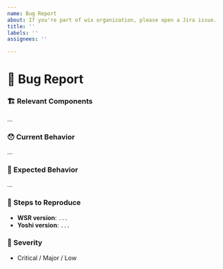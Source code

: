 ```yaml
---
name: Bug Report
about: If you're part of wix organization, please open a Jira issue.
title: ''
labels: ''
assignees: ''

---
```


<!--
  Thanks for reporting an issue 😄  to `wix-style-react`!
  Before you submit, please search open / closed issues before submitting, since someone else might
  have asked the same thing before.
  -->

# 🐛 Bug Report

### 🏗 Relevant Components

<!---
  Please mention which components are related to you issue.
  -->

...

### 😯 Current Behavior

<!---
  Tell us what happens instead of the expected behavior. Please include the relevant error if there
  is one.
  -->

...

### 🤔 Expected Behavior

<!---
  Tell us what should happen. You can also provide a suggested solution if you'd like.
  -->

...

### 👣 Steps to Reproduce

<!---
  Please add an easy way to reproduce it. Make sure to also provide your WSR (and `yoshi`) version.

  It will be extremely helpful if you could create a simple reproducible
  example in the playground:

      https://www.wix-style-react.com/?path=/story/introduction-playground--playground

  Find `save` button and share the link in this issue. Thanks!
  -->

  - **WSR version**: `...`
  - **Yoshi version**: `...`

### 👀 Severity

<!---
  Try to reflect how sever the issue is in general. Pick the most relevant one.
  -->

- Critical / Major / Low
